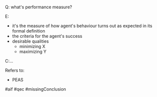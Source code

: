 Q: what's performance measure?

E:
- it's the measure of how agent's behaviour turns out as expected in its formal definition
- the criteria for the agent's success
- desirable qualities
	- minimizing X
	- maximizing Y

C:...

Refers to:
- PEAS

#aif #qec #missingConclusion 